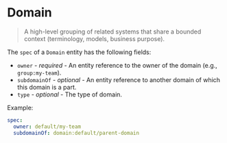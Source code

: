 # Domain

> A high-level grouping of related systems that share a bounded context
> (terminology, models, business purpose).

The `spec` of a `Domain` entity has the following fields:

* `owner` - *required* - An entity reference to the owner of the domain (e.g., `group:my-team`).
* `subdomainOf` - *optional* - An entity reference to another domain of which this domain is a part.
* `type` - *optional* - The type of domain.

Example:

```yaml
spec:
  owner: default/my-team
  subdomainOf: domain:default/parent-domain
```
